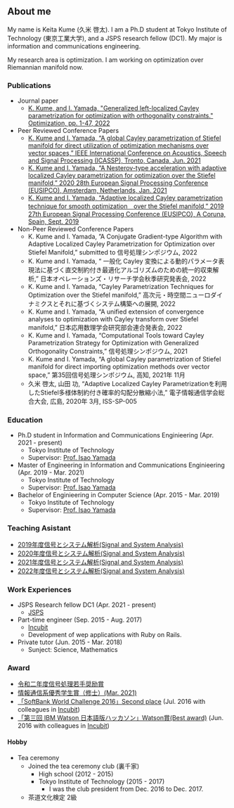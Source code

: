 ## About me
My name is Keita Kume (久米 啓太). I am a Ph.D student at Tokyo Institute of Technology (東京工業大学), and a JSPS research fellow (DC1). My major is information and communications engineering.

My research area is optimization. I am working on optimization over Riemannian manifold now.

### Publications
- Journal paper
	- [K. Kume, and I. Yamada, "Generalized left-localized Cayley parametrization for optimization with orthogonality constraints." Optimization, pp. 1-47, 2022](https://www.tandfonline.com/doi/abs/10.1080/02331934.2022.2142471)
- Peer Reviewed Conference Papers
  - [K. Kume and I. Yamada, “A global Cayley parametrization of Stiefel manifold
for direct utilization of optimization mechanisms over vector spaces,” IEEE International Conference on Acoustics, Speech and Signal Processing (ICASSP), Tronto, Canada, Jun. 2021](https://ieeexplore.ieee.org/document/9414157)
  - [K. Kume and I. Yamada, “A Nesterov-type acceleration with adaptive localized Cayley parametrization for optimization over the Stiefel manifold,” 2020 28th European Signal Processing Conference (EUSIPCO), Amsterdam, Netherlands, Jan. 2021](https://ieeexplore.ieee.org/document/9287609)
  - [K. Kume and I. Yamada, “Adaptive localized Cayley parametrization technique for smooth optimization　over the Stiefel manifold,” 2019 27th European Signal Processing Conference (EUSIPCO), A Coruna, Spain, Sept. 2019](https://ieeexplore.ieee.org/abstract/document/8903097)
- Non-Peer Reviewed Conference Papers
	- K. Kume and I. Yamada, ”A Conjugate Gradient-type Algorithm with Adaptive Localized Cayley Parametrization for Optimization over Stiefel Manifold,” submitted to 信号処理シンポジウム, 2022
	- K. Kume and I. Yamada, “ 一般化 Cayley 変換による動的パラメータ表現法に基づく直交制約付き最適化アルゴリズムのための統一的収束解析,” 日本オペレーションズ・リサーチ学会秋季研究発表会, 2022
	- K. Kume and I. Yamada, “Cayley Parametrization Techniques for Optimization over the Stiefel manifold,” 高次元・時空間ニューロダイナミクスとそれに基づくシステム構築への展開, 2022
	- K. Kume and I. Yamada, “A unified extension of convergence analyses to optimization with Cayley transform over Stiefel manifold,” 日本応用数理学会研究部会連合発表会, 2022
	- K. Kume and I. Yamada, “Computational Tools toward Cayley Parametrization Strategy for Optimization with Generalized Orthogonality Constraints,” 信号処理シンポジウム, 2021
	- K. Kume and I. Yamada, “A global Cayley parametrization of Stiefel manifold for direct importing optimization methods over vector space,” 第35回信号処理シンポジウム, 高知, 2021年 11月
  - 久米 啓太, 山田 功, “Adaptive Localized Cayley Parametrizationを利用したStiefel多様体制約付き確率的勾配分散縮小法,” 電子情報通信学会総合大会, 広島, 2020年 3月, ISS-SP-005

### Education
- Ph.D student in Information and Communications Enginieering (Apr. 2021 - present)
  - Tokyo Institute of Technology
  - Supervisor: [Prof. Isao Yamada](http://www.sp.ict.e.titech.ac.jp/)
- Master of Engineering in Information and Communications Enginieering (Apr. 2019 - Mar. 2021)
  - Tokyo Institute of Technology
  - Supervisor: [Prof. Isao Yamada](http://www.sp.ict.e.titech.ac.jp/)
- Bachelor of Enginieering in Computer Science (Apr. 2015 - Mar. 2019)
  - Tokyo Institute of Technology
  - Supervisor: [Prof. Isao Yamada](http://www.sp.ict.e.titech.ac.jp/)

### Teaching Asistant
- [2019年度信号とシステム解析(Signal and System Analysis)](http://www.ocw.titech.ac.jp/index.php?module=General&action=T0300&JWC=201902043)
- [2020年度信号とシステム解析(Signal and System Analysis)](http://www.ocw.titech.ac.jp/index.php?module=General&action=T0300&JWC=202002043)
- [2021年度信号とシステム解析(Signal and System Analysis)](http://www.ocw.titech.ac.jp/index.php?module=General&action=T0300&JWC=202102043)
- [2022年度信号とシステム解析(Signal and System Analysis)](http://www.ocw.titech.ac.jp/index.php?module=General&action=T0300&JWC=202202043)

### Work Experiences
- JSPS Research fellow DC1 (Apr. 2021 - present)
	- [JSPS](https://www.jsps.go.jp/j-pd/index.html)
- Part-time engineer (Sep. 2015 - Aug. 2017)
  - [Incubit](http://incubit.co.jp/)
  - Development of wep applications with Ruby on Rails.
- Private tutor (Jun. 2015 - Mar. 2018)
  - Sunject: Science, Mathematics

### Award
- [令和二年度信号処理若手奨励賞](https://www.ieice.org/~sip/#tabview=tab6)
- [情報通信系優秀学生賞（修士）(Mar. 2021)](https://educ.titech.ac.jp/ict/news/2021_04/060510.html)
- [「SoftBank World Challenge 2016」Second place](http://incubit.co.jp/archives/422) (Jul. 2016 with colleagues in [Incubit](http://incubit.co.jp/))
- [「第三回 IBM Watson 日本語版ハッカソン」Watson賞(Best award)](http://incubit.co.jp/archives/342) (Jun. 2016 with colleagues in [Incubit](http://incubit.co.jp/))

#### Hobby
- Tea ceremony
    - Joined the tea ceremony club (裏千家)
        - High school (2012 - 2015)
        - Tokyo Institute of Technology (2015 - 2017)
          - I was the club president from Dec. 2016 to Dec. 2017.
    - 茶道文化検定 2級
